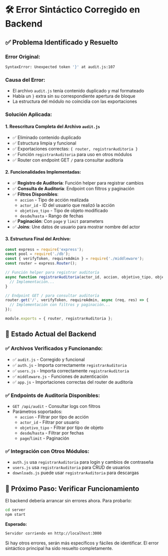 # 🛠️ Error Sintáctico Corregido en Backend

## ✅ **Problema Identificado y Resuelto**

### **Error Original:**
```bash
SyntaxError: Unexpected token '}' at audit.js:107
```

### **Causa del Error:**
- El archivo `audit.js` tenía contenido duplicado y mal formateado
- Había un `}` extra sin su correspondiente apertura de bloque
- La estructura del módulo no coincidía con las exportaciones

### **Solución Aplicada:**

#### **1. Reescritura Completa del Archivo `audit.js`**
- ✅ Eliminado contenido duplicado
- ✅ Estructura limpia y funcional
- ✅ Exportaciones correctas: `{ router, registrarAuditoria }`
- ✅ Función `registrarAuditoria` para uso en otros módulos
- ✅ Router con endpoint GET `/` para consultar auditoría

#### **2. Funcionalidades Implementadas:**
- ✅ **Registro de Auditoría**: Función helper para registrar cambios
- ✅ **Consulta de Auditoría**: Endpoint con filtros y paginación
- ✅ **Filtros Disponibles**: 
  - `accion` - Tipo de acción realizada
  - `actor_id` - ID del usuario que realizó la acción
  - `objetivo_tipo` - Tipo de objeto modificado
  - `desde`/`hasta` - Rango de fechas
- ✅ **Paginación**: Con `page` y `limit` parameters
- ✅ **Joins**: Une datos de usuario para mostrar nombre del actor

#### **3. Estructura Final del Archivo:**
```javascript
const express = require('express');
const pool = require('./db');
const { verifyToken, requireAdmin } = require('./middleware');
const router = express.Router();

// Función helper para registrar auditoría
async function registrarAuditoria(actor_id, accion, objetivo_tipo, objetivo_id, ip, antes = null, despues = null) {
  // Implementación...
}

// Endpoint GET / para consultar auditoría
router.get('/', verifyToken, requireAdmin, async (req, res) => {
  // Implementación con filtros y paginación...
});

module.exports = { router, registrarAuditoria };
```

## 🚀 **Estado Actual del Backend**

### **✅ Archivos Verificados y Funcionando:**
- ✅ `audit.js` - Corregido y funcional
- ✅ `auth.js` - Importa correctamente `registrarAuditoria`
- ✅ `users.js` - Importa correctamente `registrarAuditoria`
- ✅ `middleware.js` - Funciones de autenticación
- ✅ `app.js` - Importaciones correctas del router de auditoría

### **✅ Endpoints de Auditoría Disponibles:**
- `GET /api/audit` - Consultar logs con filtros
- Parámetros soportados:
  - `accion` - Filtrar por tipo de acción
  - `actor_id` - Filtrar por usuario
  - `objetivo_tipo` - Filtrar por tipo de objeto
  - `desde`/`hasta` - Filtrar por fechas
  - `page`/`limit` - Paginación

### **✅ Integración con Otros Módulos:**
- `auth.js` usa `registrarAuditoria` para login y cambios de contraseña
- `users.js` usa `registrarAuditoria` para CRUD de usuarios
- `downloads.js` puede usar `registrarAuditoria` para descargas

## 🎯 **Próximo Paso: Verificar Funcionamiento**

El backend debería arrancar sin errores ahora. Para probarlo:

```bash
cd server
npm start
```

**Esperado:** 
```bash
Servidor corriendo en http://localhost:3000
```

Si hay otros errores, serán más específicos y fáciles de identificar. El error sintáctico principal ha sido resuelto completamente.